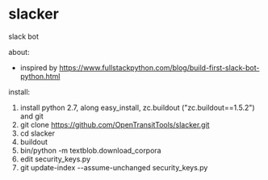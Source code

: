 # slacker
slack bot

about:
  - inspired by https://www.fullstackpython.com/blog/build-first-slack-bot-python.html

install:
  1. install python 2.7, along easy_install, zc.buildout ("zc.buildout==1.5.2") and git
  1. git clone https://github.com/OpenTransitTools/slacker.git
  1. cd slacker
  1. buildout
  1. bin/python -m textblob.download_corpora
  1. edit security_keys.py
  1. git update-index --assume-unchanged security_keys.py
